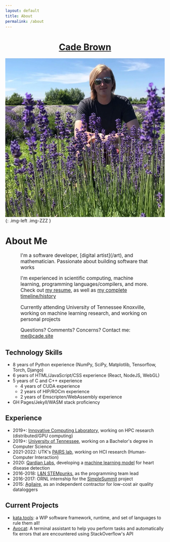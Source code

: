 ```yaml
---
layout: default
title: About
permalink: /about
---
```


<center>
<h1>
<!--<a href="mailto:me@cade.site">Cade Brown &lt;me@cade.site&gt;</a>-->
<a href="mailto:me@cade.site">Cade Brown</a>

</h1>
</center>

<!--![A Picture of My Face](/files/face.webp)-->
![A Picture of My Face](/files/cade-face-2.webp){: .img-left .img-ZZZ }


# About Me

<div style="margin: 0 5vw; font-size: 110%;">
  I'm a software developer, [digital artist](/art), and mathematician. Passionate about building software that works

  I'm experienced in scientific computing, machine learning, programming languages/compilers, and more. Check out [my resume](/files/resume-CadeBrown-2021-12-08.pdf), as well as [my complete timeline/history](/timeline)
  
  Currently attending University of Tennessee Knoxville, working on machine learning research, and working on personal projects
  
  Questions? Comments? Concerns? Contact me: [me@cade.site](mailto:me@cade.site)

</div>
<div class="clear"></div>

## Technology Skills

  * 8 years of Python experience (NumPy, SciPy, Matplotlib, Tensorflow, Torch, Django)
  * 6 years of HTML/JavaScript/CSS experience (React, NodeJS, WebGL)
  * 5 years of C and C++ experience
    * 4 years of CUDA experience
    * 2 years of HIP/ROCm experience
    * 2 years of Emscripten/WebAssembly experience
  * GH Pages/Jekyll/WASM stack proficiency

## Experience

  * 2019+: [Innovative Computing Laboratory](https://www.icl.utk.edu/), working on HPC research (distributed/GPU computing)
  * 2019+: [University of Tennessee](https://www.utk.edu/), working on a Bachelor's degree in Computer Science
  * 2021-2022: UTK's [PAIRS lab](https://github.com/utk-pairs/avocat), working on HCI research (Human-Computer Interaction)
  * 2020: [Qardian Labs](https://www.qardianlabs.net/about-us), developing a [machine learning model](https://radiant-mesa-06241.herokuapp.com/HEARO14/) for heart disease detection
  * 2016-2018: [L&N STEMpunks](https://github.com/lnstempunks), as the programming team lead
  * 2016-2017: ORNL internship for the [SimpleSummit](https://simplesummit.github.io/blog/fractalexplorer) project
  * 2015: [Agilaire](https://agilaire.com/), as an independent contractor for low-cost air quality dataloggers

## Current Projects

  * [kata.tools](https://kata.tools): a WIP software framework, runtime, and set of languages to rule them all!
  * [Avocat](https://github.com/utk-pairs/avocat): A terminal assistant to help you perform tasks and automatically fix errors that are encountered using StackOverflow's API
  
